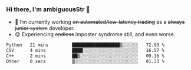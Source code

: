 ### Hi there, I'm ambiguou~~s~~Str 👋

<!--
**ambiguoustexture/ambiguoustexture** is a ✨ _special_ ✨ repository because its `README.md` (this file) appears on your GitHub profile.

Here are some ideas to get you started:
-->
- 🔭 I’m currently working ~~on automated/low-latency trading~~ as a ~~always junior system~~ developer.
- :worried: Experiencing ~~endless~~ imposter syndrome still, and even worse.

<!--START_SECTION:waka-->

```txt
Python   21 mins         ██████████████████▒░░░░░░   72.93 %
CSV      4 mins          ████░░░░░░░░░░░░░░░░░░░░░   16.57 %
C++      2 mins          ██▒░░░░░░░░░░░░░░░░░░░░░░   09.16 %
Other    0 secs          ▒░░░░░░░░░░░░░░░░░░░░░░░░   01.33 %
```

<!--END_SECTION:waka-->

